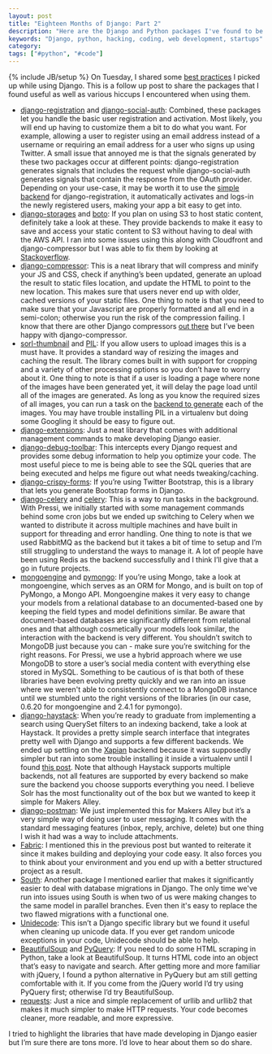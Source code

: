 ```yaml
---
layout: post
title: "Eighteen Months of Django: Part 2"
description: "Here are the Django and Python packages I've found to be useful after working with Django over the past 18 months."
keywords: "Django, python, hacking, coding, web development, startups"
category:
tags: ["#python", "#code"]
---
```

{% include JB/setup %}
On Tuesday, I shared some <a href="http://dangoldin.com/2013/05/07/eighteen-months-of-django/" target="_blank">best practices</a> I picked up while using Django. This is a follow up post to share the packages that I found useful as well as various hiccups I encountered when using them.

<ul class="bulleted">
    <li>
    <a href="https://django-registration.readthedocs.org/en/latest/index.html" target="_blank">django-registration</a> and <a href="http://django-social-auth.readthedocs.org/en/latest/" target="_blank">django-social-auth</a>: Combined, these packages let you handle the basic user registration and activation. Most likely, you will end up having to customize them a bit to do what you want. For example, allowing a user to register using an email address instead of a username or requiring an email address for a user who signs up using Twitter. A small issue that annoyed me is that the signals generated by these two packages occur at different points: django-registration generates signals that includes the request while django-social-auth generates signals that contain the response from the OAuth provider. Depending on your use-case, it may be worth it to use the <a href="https://django-registration.readthedocs.org/en/latest/simple-backend.html" target="_blank">simple backend</a> for django-registration, it automatically activates and logs-in the newly registered users, making your app a bit easy to get into.</li>
    <li><a href="http://django-storages.readthedocs.org/en/latest/" target="_blank">django-storages</a> and <a href="http://docs.pythonboto.org/en/latest/" target="_blank">boto</a>: If you plan on using S3 to host static content, definitely take a look at these. They provide backends to make it easy to save and access your static content to S3 without having to deal with the AWS API. I ran into some issues using this along with Cloudfront and django-compressor but I was able to fix them by looking at <a href="http://stackoverflow.com/questions/8688815/django-compressor-how-to-write-to-s3-read-from-cloudfront" target="_blank">Stackoverflow</a>.</li>
    <li><a href="http://django-compressor.readthedocs.org/en/latest/" target="_blank">django-compressor</a>: This is a neat library that will compress and minify your JS and CSS, check if anything’s been updated, generate an upload the result to static files location, and update the HTML to point to the new location. This makes sure that users never end up with older, cached versions of your static files. One thing to note is that you need to make sure that your Javascript are properly formatted and all end in a semi-colon; otherwise you run the risk of the compression failing. I know that there are other Django compressors <a href="http://django-pipeline.readthedocs.org/en/latest/" target="_blank">out there</a> but I’ve been happy with django-compressor.</li>
    <li><a href="http://sorl-thumbnail.readthedocs.org/en/latest/" target="_blank">sorl-thumbnail</a> and <a href="http://www.pythonware.com/products/pil/" target="_blank">PIL</a>: If you allow users to upload images this is a must have. It provides a standard way of resizing the images and caching the result. The library comes built in with support for cropping and a variety of other processing options so you don’t have to worry about it. One thing to note is that if a user is loading a page where none of the images have been generated yet, it will delay the page load until all of the images are generated. As long as you know the required sizes of all images, you can run a task on the <a href="http://sorl-thumbnail.readthedocs.org/en/latest/examples.html#low-level-api-examples" target="_blank">backend to generate</a> each of the images. You may have trouble installing PIL in a virtualenv but doing some Googling it should be easy to figure out.</li>
    <li><a href="http://pythonhosted.org/django-extensions/" target="_blank">django-extensions</a>: Just a neat library that comes with additional management commands to make developing Django easier.</li>
    <li><a href="https://github.com/django-debug-toolbar/django-debug-toolbar" target="_blank">django-debug-toolbar</a>: This intercepts every Django request and provides some debug information to help you optimize your code. The most useful piece to me is being able to see the SQL queries that are being executed and helps me figure out what needs tweaking/caching.</li>
    <li><a href="http://django-crispy-forms.readthedocs.org/en/latest/" target="_blank">django-crispy-forms</a>: If you’re using Twitter Bootstrap, this is a library that lets you generate Bootstrap forms in Django.</li>
    <li><a href="http://docs.celeryproject.org/en/latest/django/" target="_blank">django-celery</a> and <a href="http://celeryproject.org/" target="_blank">celery</a>: This is a way to run tasks in the background. With Pressi, we initially started with some management commands behind some cron jobs but we ended up switching to Celery when we wanted to distribute it across multiple machines and have built in support for threading and error handling. One thing to note is that we used RabbitMQ as the backend but it takes a bit of time to setup and I’m still struggling to understand the ways to manage it. A lot of people have been using Redis as the backend successfully and I think I’ll give that a go in future projects.</li>
    <li><a href="http://mongoengine.org/" target="_blank">mongoengine</a> and <a href="http://api.mongodb.org/python/current/" target="_blank">pymongo</a>: If you’re using Mongo, take a look at mongoengine, which serves as an ORM for Mongo, and is built on top of PyMongo, a Mongo API. Mongoengine makes it very easy to change your models from a relational database to an documented-based one by keeping the field types and model definitions similar. Be aware that document-based databases are significantly different from relational ones and that although cosmetically your models look similar, the interaction with the backend is very different. You shouldn’t switch to MongoDB just because you can - make sure you’re switching for the right reasons. For Pressi, we use a hybrid approach where we use MongoDB to store a user’s social media content with everything else stored in MySQL. Something to be cautious of is that both of these libraries have been evolving pretty quickly and we ran into an issue where we weren't able to consistently connect to a MongoDB instance until we stumbled unto the right versions of the libraries (in our case, 0.6.20 for mongoengine and 2.4.1 for pymongo).</li>
    <li><a href="http://haystacksearch.org/" target="_blank">django-haystack</a>: When you’re ready to graduate from implementing a search using QuerySet filters to an indexing backend, take a look at Haystack. It provides a pretty simple search interface that integrates pretty well with Django and supports a few different backends. We ended up settling on the <a href="http://xapian.org/" target="_blank">Xapian</a> backend because it was supposedly simpler but ran into some trouble installing it inside a virtualenv until I found <a href="https://gist.github.com/vinilios/199025" target="_blank">this post</a>. Note that although Haystack supports multiple backends, not all features are supported by every backend so make sure the backend you choose supports everything you need. I believe Solr has the most functionality out of the box but we wanted to keep it simple for Makers Alley.</li>
    <li><a href="https://django-postman.readthedocs.org/en/latest/quickstart.html" target="_blank">django-postman</a>: We just implemented this for Makers Alley but it’s a very simple way of doing user to user messaging. It comes with the standard messaging features (inbox, reply, archive, delete) but one thing I wish it had was a way to include attachments.</li>
    <li><a href="http://docs.fabfile.org/en/1.6/" target="_blank">Fabric</a>: I mentioned this in the previous post but wanted to reiterate it since it makes building and deploying your code easy. It also forces you to think about your environment and you end up with a better structured project as a result.</li>
    <li><a href="http://south.aeracode.org/" target="_blank">South</a>: Another package I mentioned earlier that makes it significantly easier to deal with database migrations in Django. The only time we've run into issues using South is when two of us were making changes to the same model in parallel branches. Even then it's easy to replace the two flawed migrations with a functional one.</li>
    <li><a href="https://pypi.python.org/pypi/Unidecode" target="_blank">Unidecode</a>: This isn’t a Django specific library but we found it useful when cleaning up unicode data. If you ever get random unicode exceptions in your code, Unidecode should be able to help.</li>
    <li><a href="http://www.crummy.com/software/BeautifulSoup/" target="_blank">BeautifulSoup</a> and <a href="http://pythonhosted.org/pyquery/index.html" target="_blank">PyQuery</a>: If you need to do some HTML scraping in Python, take a look at BeautifulSoup. It turns HTML code into an object that’s easy to navigate and search. After getting more and more familiar with jQuery, I found a python alternative in PyQuery but am still getting comfortable with it. If you come from the jQuery world I’d try using PyQuery first; otherwise I’d try BeautifulSoup.</li>
    <li><a href="http://docs.python-requests.org/en/latest/" target="_blank">requests</a>: Just a nice and simple replacement of urllib and urllib2 that makes it much simpler to make HTTP requests. Your code becomes cleaner, more readable, and more expressive.</li>
</ul>

I tried to highlight the libraries that have made developing in Django easier but I’m sure there are tons more. I’d love to hear about them so do share.